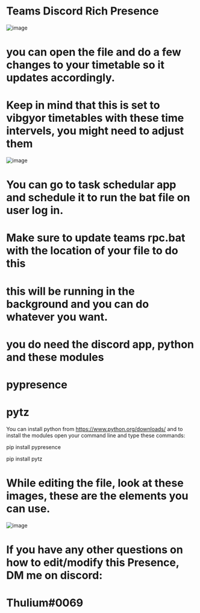 # Teams Discord Rich Presence
![image](https://user-images.githubusercontent.com/73468768/129151462-7a3c57c8-338d-46d5-a8f3-5c140b7fc492.png)

# you can open the file and do a few changes to your timetable so it updates accordingly.
# Keep in mind that this is set to vibgyor timetables with these time intervels, you might need to adjust them

![image](https://user-images.githubusercontent.com/73468768/129153578-e3e992a4-eed7-4ec9-a492-c879f8eaa3e7.png)


# You can go to task schedular app and schedule it to run the bat file on user log in.
# Make sure to update teams rpc.bat with the location of your file to do this

# this will be running in the background and you can do whatever you want.

# you do need the discord app, python and these modules

# pypresence

# pytz

You can install python from https://www.python.org/downloads/ and to install the modules open your command line and type these commands:

pip install pypresence

pip install pytz


# While editing the file, look at these images, these are the elements you can use.
![image](https://user-images.githubusercontent.com/73468768/129151356-c4699134-7db1-4607-b190-9289ad3e8905.png)

# If you have any other questions on how to edit/modify this Presence, DM me on discord:
# Thulium#0069

